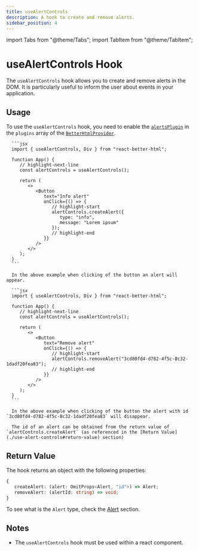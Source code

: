 ```yaml
---
title: useAlertControls
description: A hook to create and remove alerts.
sidebar_position: 4
---
```


import Tabs from "@theme/Tabs";
import TabItem from "@theme/TabItem";

# useAlertControls Hook

The `useAlertControls` hook allows you to create and remove alerts in the DOM. It is particularly useful to inform the user about events in your application.

## Usage

To use the `useAlertControls` hook, you need to enable the [`alertsPlugin`](../plugins#alerts) in the `plugins` array of the [`BetterHtmlProvider`](../getting-started/configuration).

<Tabs>
   <TabItem value="createAlert" label="Create alert" default>

      ```jsx
      import { useAlertControls, Div } from "react-better-html";

      function App() {
         // highlight-next-line
         const alertControls = useAlertControls();

         return (
            <>
               <Button
                  text="Info alert"
                  onClick={() => {
                     // highlight-start
                     alertControls.createAlert({
                        type: "info",
                        message: "Lorem ipsum"
                     });
                     // highlight-end
                  }}
               />
            </>
         );
      }
      ```

      In the above example when clicking of the button an alert will appear.

   </TabItem>

   <TabItem value="removeAlert" label="Remove alert">

      ```jsx
      import { useAlertControls, Div } from "react-better-html";

      function App() {
         // highlight-next-line
         const alertControls = useAlertControls();

         return (
            <>
               <Button
                  text="Remove alert"
                  onClick={() => {
                     // highlight-start
                     alertControls.removeAlert("3cd80fd4-d782-4f5c-8c32-1dadf20fea83");
                     // highlight-end
                  }}
               />
            </>
         );
      }
      ```

      In the above example when clicking of the button the alert with id `3cd80fd4-d782-4f5c-8c32-1dadf20fea83` will disappear.

      The id of an alert can be obtained from the return value of `alertControls.createAlert` (as referenced in the [Return Value](./use-alert-controls#return-value) section)

   </TabItem>
</Tabs>

## Return Value

The hook returns an object with the following properties:

```typescript
{
   createAlert: (alert: OmitProps<Alert, "id">) => Alert;
   removeAlert: (alertId: string) => void;
}
```

To see what is the `Alert` type, check the [Alert](../types/alert) section.

## Notes

-  The `useAlertControls` hook must be used within a react component.
